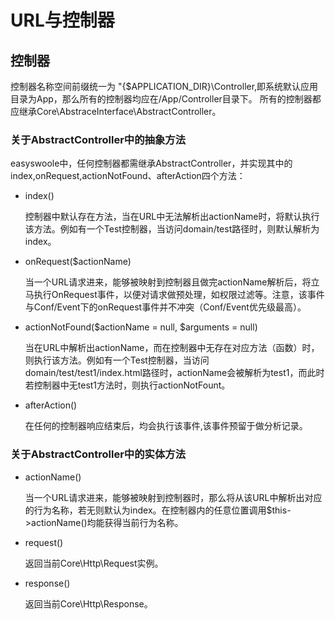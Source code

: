 # URL与控制器
## 控制器
控制器名称空间前缀统一为 "{$APPLICATION_DIR}\Controller,即系统默认应用目录为App，那么所有的控制器均应在/App/Controller目录下。 所有的控制器都应继承Core\AbstraceInterface\AbstractController。
### 关于AbstractController中的抽象方法
easyswoole中，任何控制器都需继承AbstractController，并实现其中的index,onRequest,actionNotFound、afterAction四个方法：
- index()
    
  控制器中默认存在方法，当在URL中无法解析出actionName时，将默认执行该方法。例如有一个Test控制器，当访问domain/test路径时，则默认解析为index。

- onRequest($actionName)
  
  当一个URL请求进来，能够被映射到控制器且做完actionName解析后，将立马执行OnRequest事件，以便对请求做预处理，如权限过滤等。注意，该事件与Conf/Event下的onRequest事件并不冲突（Conf/Event优先级最高）。
  
- actionNotFound($actionName = null, $arguments = null)

  当在URL中解析出actionName，而在控制器中无存在对应方法（函数）时，则执行该方法。例如有一个Test控制器，当访问domain/test/test1/index.html路径时，actionName会被解析为test1，而此时若控制器中无test1方法时，则执行actionNotFount。
- afterAction()
  
  在任何的控制器响应结束后，均会执行该事件,该事件预留于做分析记录。
  
### 关于AbstractController中的实体方法
- actionName()
  
  当一个URL请求进来，能够被映射到控制器时，那么将从该URL中解析出对应的行为名称，若无则默认为index。在控制器内的任意位置调用$this->actionName()均能获得当前行为名称。
  
- request()

  返回当前Core\Http\Request实例。
- response()
    
  返回当前Core\Http\Response。
  
<script>
    var _hmt = _hmt || [];
    (function() {
        var hm = document.createElement("script");
        hm.src = "https://hm.baidu.com/hm.js?4c8d895ff3b25bddb6fa4185c8651cc3";
        var s = document.getElementsByTagName("script")[0];
        s.parentNode.insertBefore(hm, s);
    })();
</script>  
<script>
(function(){
    var bp = document.createElement('script');
    var curProtocol = window.location.protocol.split(':')[0];
    if (curProtocol === 'https') {
        bp.src = 'https://zz.bdstatic.com/linksubmit/push.js';        
    }
    else {
        bp.src = 'http://push.zhanzhang.baidu.com/push.js';
    }
    var s = document.getElementsByTagName("script")[0];
    s.parentNode.insertBefore(bp, s);
})();
</script>
 
  

    